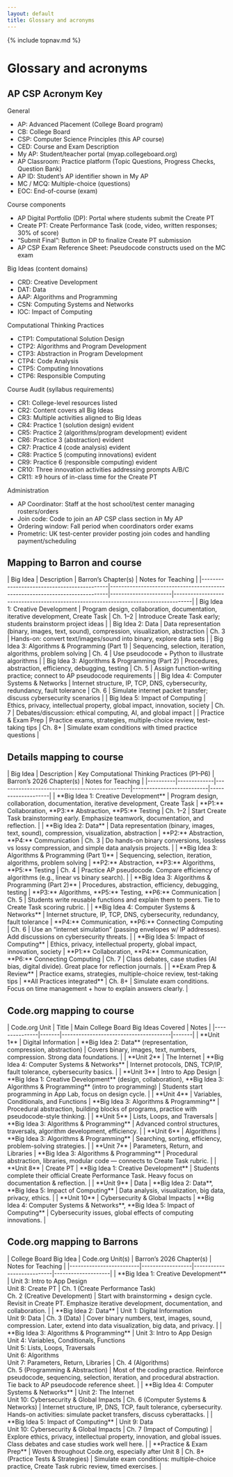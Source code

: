 ```yaml
---
layout: default
title: Glossary and acronyms
---
```

{% include topnav.md %}

# Glossary and acronyms

## AP CSP Acronym Key

General
- AP: Advanced Placement (College Board program)
- CB: College Board
- CSP: Computer Science Principles (this AP course)
- CED: Course and Exam Description
- My AP: Student/teacher portal (myap.collegeboard.org)
- AP Classroom: Practice platform (Topic Questions, Progress Checks, Question Bank)
- AP ID: Student’s AP identifier shown in My AP
- MC / MCQ: Multiple-choice (questions)
- EOC: End-of-course (exam)

Course components
- AP Digital Portfolio (DP): Portal where students submit the Create PT
- Create PT: Create Performance Task (code, video, written responses; 30% of score)
- “Submit Final”: Button in DP to finalize Create PT submission
- AP CSP Exam Reference Sheet: Pseudocode constructs used on the MC exam

Big Ideas (content domains)
- CRD: Creative Development
- DAT: Data
- AAP: Algorithms and Programming
- CSN: Computing Systems and Networks
- IOC: Impact of Computing

Computational Thinking Practices
- CTP1: Computational Solution Design
- CTP2: Algorithms and Program Development
- CTP3: Abstraction in Program Development
- CTP4: Code Analysis
- CTP5: Computing Innovations
- CTP6: Responsible Computing

Course Audit (syllabus requirements)
- CR1: College-level resources listed
- CR2: Content covers all Big Ideas
- CR3: Multiple activities aligned to Big Ideas
- CR4: Practice 1 (solution design) evident
- CR5: Practice 2 (algorithms/program development) evident
- CR6: Practice 3 (abstraction) evident
- CR7: Practice 4 (code analysis) evident
- CR8: Practice 5 (computing innovations) evident
- CR9: Practice 6 (responsible computing) evident
- CR10: Three innovation activities addressing prompts A/B/C
- CR11: ≥9 hours of in-class time for the Create PT

Administration
- AP Coordinator: Staff at the host school/test center managing rosters/orders
- Join code: Code to join an AP CSP class section in My AP
- Ordering window: Fall period when coordinators order exams
- Prometric: UK test-center provider posting join codes and handling payment/scheduling

## Mapping to Barron and course
<div style="overflow-x:auto">
| Big Idea                                   | Description                                                                 | Barron’s Chapter(s) | Notes for Teaching                                                                 |
|--------------------------------------------|-----------------------------------------------------------------------------|----------------------|------------------------------------------------------------------------------------|
| Big Idea 1: Creative Development           | Program design, collaboration, documentation, iterative development, Create Task | Ch. 1–2             | Introduce Create Task early; students brainstorm project ideas                      |
| Big Idea 2: Data                           | Data representation (binary, images, text, sound), compression, visualization, abstraction | Ch. 3               | Hands-on: convert text/images/sound into binary, explore data sets                  |
| Big Idea 3: Algorithms & Programming (Part 1) | Sequencing, selection, iteration, algorithms, problem solving               | Ch. 4               | Use pseudocode + Python to illustrate algorithms                                   |
| Big Idea 3: Algorithms & Programming (Part 2) | Procedures, abstraction, efficiency, debugging, testing                     | Ch. 5               | Assign function-writing practice; connect to AP pseudocode requirements            |
| Big Idea 4: Computer Systems & Networks    | Internet structure, IP, TCP, DNS, cybersecurity, redundancy, fault tolerance | Ch. 6               | Simulate internet packet transfer; discuss cybersecurity scenarios                  |
| Big Idea 5: Impact of Computing            | Ethics, privacy, intellectual property, global impact, innovation, society   | Ch. 7               | Debates/discussion: ethical computing, AI, and global impact                       |
| Practice & Exam Prep                       | Practice exams, strategies, multiple-choice review, test-taking tips         | Ch. 8+              | Simulate exam conditions with timed practice questions                             |

</div>

## Details mapping to course
<div style="overflow-x:auto">
| Big Idea | Description | Key Computational Thinking Practices (P1–P6) | Barron’s 2026 Chapter(s) | Notes for Teaching |
|----------|-------------|-----------------------------------------------|---------------------------|--------------------|
| **Big Idea 1: Creative Development** | Program design, collaboration, documentation, iterative development, Create Task | **P1:** Collaboration, **P3:** Abstraction, **P5:** Testing | Ch. 1–2 | Start Create Task brainstorming early. Emphasize teamwork, documentation, and reflection. |
| **Big Idea 2: Data** | Data representation (binary, images, text, sound), compression, visualization, abstraction | **P2:** Abstraction, **P4:** Communication | Ch. 3 | Do hands-on binary conversions, lossless vs lossy compression, and simple data analysis projects. |
| **Big Idea 3: Algorithms & Programming (Part 1)** | Sequencing, selection, iteration, algorithms, problem solving | **P2:** Abstraction, **P3:** Algorithms, **P5:** Testing | Ch. 4 | Practice AP pseudocode. Compare efficiency of algorithms (e.g., linear vs binary search). |
| **Big Idea 3: Algorithms & Programming (Part 2)** | Procedures, abstraction, efficiency, debugging, testing | **P3:** Algorithms, **P5:** Testing, **P6:** Communication | Ch. 5 | Students write reusable functions and explain them to peers. Tie to Create Task scoring rubric. |
| **Big Idea 4: Computer Systems & Networks** | Internet structure, IP, TCP, DNS, cybersecurity, redundancy, fault tolerance | **P4:** Communication, **P6:** Connecting Computing | Ch. 6 | Use an “internet simulation” (passing envelopes w/ IP addresses). Add discussions on cybersecurity threats. |
| **Big Idea 5: Impact of Computing** | Ethics, privacy, intellectual property, global impact, innovation, society | **P1:** Collaboration, **P4:** Communication, **P6:** Connecting Computing | Ch. 7 | Class debates, case studies (AI bias, digital divide). Great place for reflection journals. |
| **Exam Prep & Review** | Practice exams, strategies, multiple-choice review, test-taking tips | **All Practices integrated** | Ch. 8+ | Simulate exam conditions. Focus on time management + how to explain answers clearly. |
</div>


## Code.org mapping to course
<div style="overflow-x:auto">
| Code.org Unit | Title | Main College Board Big Ideas Covered | Notes |
|---------------|-------|---------------------------------------|-------|
| **Unit 1** | Digital Information | **Big Idea 2: Data** (representation, compression, abstraction) | Covers binary, images, text, numbers, compression. Strong data foundations. |
| **Unit 2** | The Internet | **Big Idea 4: Computer Systems & Networks** | Internet protocols, DNS, TCP/IP, fault tolerance, cybersecurity basics. |
| **Unit 3** | Intro to App Design | **Big Idea 1: Creative Development** (design, collaboration), **Big Idea 3: Algorithms & Programming** (intro to programming) | Students start programming in App Lab, focus on design cycle. |
| **Unit 4** | Variables, Conditionals, and Functions | **Big Idea 3: Algorithms & Programming** | Procedural abstraction, building blocks of programs, practice with pseudocode-style thinking. |
| **Unit 5** | Lists, Loops, and Traversals | **Big Idea 3: Algorithms & Programming** | Advanced control structures, traversals, algorithm development, efficiency. |
| **Unit 6** | Algorithms | **Big Idea 3: Algorithms & Programming** | Searching, sorting, efficiency, problem-solving strategies. |
| **Unit 7** | Parameters, Return, and Libraries | **Big Idea 3: Algorithms & Programming** | Procedural abstraction, libraries, modular code — connects to Create Task rubric. |
| **Unit 8** | Create PT | **Big Idea 1: Creative Development** | Students complete their official Create Performance Task. Heavy focus on documentation & reflection. |
| **Unit 9** | Data | **Big Idea 2: Data**, **Big Idea 5: Impact of Computing** | Data analysis, visualization, big data, privacy, ethics. |
| **Unit 10** | Cybersecurity & Global Impacts | **Big Idea 4: Computer Systems & Networks**, **Big Idea 5: Impact of Computing** | Cybersecurity issues, global effects of computing innovations. |

</div>

## Code.org mapping to Barrons
<div style="overflow-x:auto">
| College Board Big Idea | Code.org Unit(s) | Barron’s 2026 Chapter(s) | Notes for Teaching |
|-------------------------|------------------|---------------------------|--------------------|
| **Big Idea 1: Creative Development** | Unit 3: Intro to App Design<br>Unit 8: Create PT | Ch. 1 (Create Performance Task)<br>Ch. 2 (Creative Development) | Start with brainstorming + design cycle. Revisit in Create PT. Emphasize iterative development, documentation, and collaboration. |
| **Big Idea 2: Data** | Unit 1: Digital Information<br>Unit 9: Data | Ch. 3 (Data) | Cover binary numbers, text, images, sound, compression. Later, extend into data visualization, big data, and privacy. |
| **Big Idea 3: Algorithms & Programming** | Unit 3: Intro to App Design<br>Unit 4: Variables, Conditionals, Functions<br>Unit 5: Lists, Loops, Traversals<br>Unit 6: Algorithms<br>Unit 7: Parameters, Return, Libraries | Ch. 4 (Algorithms)<br>Ch. 5 (Programming & Abstraction) | Most of the coding practice. Reinforce pseudocode, sequencing, selection, iteration, and procedural abstraction. Tie back to AP pseudocode reference sheet. |
| **Big Idea 4: Computer Systems & Networks** | Unit 2: The Internet<br>Unit 10: Cybersecurity & Global Impacts | Ch. 6 (Computer Systems & Networks) | Internet structure, IP, DNS, TCP, fault tolerance, cybersecurity. Hands-on activities: simulate packet transfers, discuss cyberattacks. |
| **Big Idea 5: Impact of Computing** | Unit 9: Data<br>Unit 10: Cybersecurity & Global Impacts | Ch. 7 (Impact of Computing) | Explore ethics, privacy, intellectual property, innovation, and global issues. Class debates and case studies work well here. |
| **Practice & Exam Prep** | Woven throughout Code.org, especially after Unit 8 | Ch. 8+ (Practice Tests & Strategies) | Simulate exam conditions: multiple-choice practice, Create Task rubric review, timed exercises. |
</div>